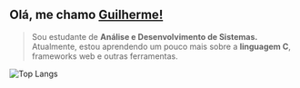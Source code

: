 ## Olá, me chamo <a href="https://github.com/uguisousa">Guilherme!</a>
<blockquote>
Sou estudante de <b>Análise e Desenvolvimento de Sistemas.</b> Atualmente, estou aprendendo um pouco mais sobre a <b>linguagem C</b>, frameworks web e outras ferramentas.
</blockquote>

![Top Langs](https://github-readme-stats.vercel.app/api/top-langs/?username=uguisousa&hide_progress=true&hide_title=false)



